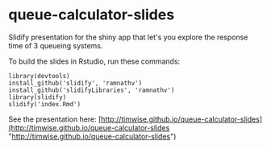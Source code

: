 # queue-calculator-slides
Slidify presentation for the shiny app that let's you explore 
the response time of 3 queueing systems.

To build the slides in Rstudio, run these commands:

    library(devtools)
    install_github('slidify', 'ramnathv')
    install_github('slidifyLibraries', 'ramnathv')
    library(slidify)
    slidify('index.Rmd')

See the presentation here: [http://timwise.github.io/queue-calculator-slides](http://timwise.github.io/queue-calculator-slides "http://timwise.github.io/queue-calculator-slides")

